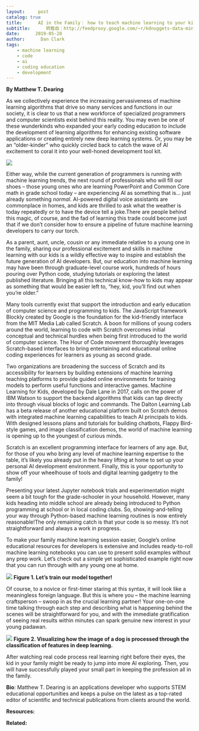 ```yaml
---
layout:     post
catalog: true
title:      AI in the Family： how to teach machine learning to your kids
subtitle:      转载自：http://feedproxy.google.com/~r/kdnuggets-data-mining-analytics/~3/z_nB4xQSeQk/ai-machine-learning-kids.html
date:      2019-05-28
author:      Dan Clark
tags:
    - machine learning
    - code
    - ai
    - coding education
    - development
---
```


**By Matthew T. Dearing**

As we collectively experience the increasing pervasiveness of machine learning algorithms that drive so many services and functions in our society, it is clear to us that a new workforce of specialized programmers and computer scientists exist behind this reality. You may even be one of these wunderkinds who expanded your early coding education to include the development of learning algorithms for enhancing existing software applications or creating entirely new deep learning systems. Or, you may be an “older-kinder” who quickly circled back to catch the wave of AI excitement to coral it into your well-honed development tool kit.

![](http://feedproxy.google.com/wp-content/uploads/data-scientist-kid.jpg)


Either way, while the current generation of programmers is running with machine learning trends, the next round of professionals who will fill our shoes – those young ones who are learning PowerPoint and Common Core math in grade school today – are experiencing AI as something that is… just already something *normal*. AI-powered digital voice assistants are commonplace in homes, and kids are thrilled to ask what the weather is today repeatedly or to have the device tell a joke.There are people behind this magic, of course, and the fad of learning this trade could become just that if we don’t consider how to ensure a pipeline of future machine learning developers to carry our torch.

As a parent, aunt, uncle, cousin or any immediate relative to a young one in the family, sharing our professional excitement and skills in machine learning with our kids is a wildly effective way to inspire and establish the future generation of AI developers. But, our education into machine learning may have been through graduate-level course work, hundreds of hours pouring over Python code, studying tutorials or exploring the latest published literature. Bringing all this technical know-how to kids may appear as something that would be easier left to, “hey, kid, you’ll find out when you’re older.”

Many tools currently exist that support the introduction and early education of computer science and programming to kids. The JavaScript framework Blockly created by Google is the foundation for the kid-friendly interface from the MIT Media Lab called Scratch. A boon for millions of young coders around the world, learning to code with Scratch overcomes initial conceptual and technical hurdles when being first introduced to the world of computer science. The Hour of Code movement thoroughly leverages Scratch-based interfaces to bring entertaining and educational online coding experiences for learners as young as second grade.

Two organizations are broadening the success of Scratch and its accessibility for learners by building extensions of machine learning teaching platforms to provide guided online environments for training models to perform useful functions and interactive games. Machine Learning for Kids, developed by Dale Lane in 2017, calls on the power of IBM Watson to support the backend algorithms that kids can tap directly into through visual blocks of logic and commands. The Dalton Learning Lab has a beta release of another educational platform built on Scratch demos with integrated machine learning capabilities to teach AI principals to kids. With designed lessons plans and tutorials for building chatbots, Flappy Bird-style games, and image classification demos, the world of machine learning is opening up to the youngest of curious minds.

Scratch is an excellent programming interface for learners of any age. But, for those of you who bring any level of machine learning expertise to the table, it’s likely you already put in the heavy lifting at home to set up your personal AI development environment. Finally, this is your opportunity to show off your wheelhouse of tools and digital learning gadgetry to the family!

Presenting your latest Jupyter notebook trials and experimentation might seem a bit tough for the grade-schooler in your household. However, many kids heading into middle school are already being introduced to Python programming at school or in local coding clubs. So, showing-and-telling your way through Python-based machine learning routines is now entirely reasonable!The only remaining catch is that your code is so messy. It’s not straightforward and always a work in progress.

To make your family machine learning session easier, Google’s online educational resources for developers is extensive and includes ready-to-roll machine learning notebooks you can use to present solid examples without any prep work. Let’s check out a simple yet sophisticated example right now that you can run through with any young one at home.

![](http://feedproxy.google.com/images/ml-for-kids-fig1-700.jpg)
**Figure 1. Let’s train our model together!**

Of course, to a novice or first-timer staring at this syntax, it will look like a meaningless foreign language. But this is where you – the machine learning craftsperson – swoop in as the crucial learning partner! Your one-on-one time talking through each step and describing what is happening behind the scenes will be straightforward for you, and with the immediate gratification of seeing real results within minutes can spark genuine new interest in your young padawan.

![](http://feedproxy.google.com/images/ml-for-kids-fig2-700.jpg)
**Figure 2. Visualizing how the image of a dog is processed through the classification of features in deep learning.**

After watching real code process real learning right before their eyes, the kid in your family might be ready to jump into more AI exploring. Then, you will have successfully played your small part in keeping the profession all in the family.

**Bio**: Matthew T. Dearing is an applications developer who supports STEM educational opportunities and keeps a pulse on the latest as a top-rated editor of scientific and technical publications from clients around the world.

**Resources:**

**Related:**


